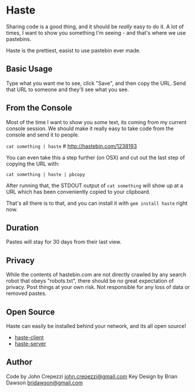 # Haste

Sharing code is a good thing, and it should be _really_ easy to do it.
A lot of times, I want to show you something I'm seeing - and that's where we use pastebins.

Haste is the prettiest, easist to use pastebin ever made.

## Basic Usage

Type what you want me to see, click "Save", and then copy the URL.  Send that URL
to someone and they'll see what you see.

## From the Console

Most of the time I want to show you some text, its coming from my current console session.
We should make it really easy to take code from the console and send it to people.

`cat something | haste` # http://hastebin.com/1238193

You can even take this a step further (on OSX) and cut out the last step of copying the URL with:

`cat something | haste | pbcopy`

After running that, the STDOUT output of `cat something` will show up at a URL which has
been conveniently copied to your clipboard.

That's all there is to that, and you can install it with `gem install haste` right now.

## Duration

Pastes will stay for 30 days from their last view.

## Privacy

While the contents of hastebin.com are not directly crawled by any search robot that
obeys "robots.txt", there should be no great expectation of privacy.  Post things at your
own risk. Not responsible for any loss of data or removed pastes.

## Open Source

Haste can easily be installed behind your network, and its all open source!

* [haste-client](https://github.com/seejohnrun/haste-client)
* [haste-server](https://github.com/seejohnrun/haste-server)

## Author

Code by John Crepezzi <john.crepezzi@gmail.com>
Key Design by Brian Dawson <bridawson@gmail.com>
